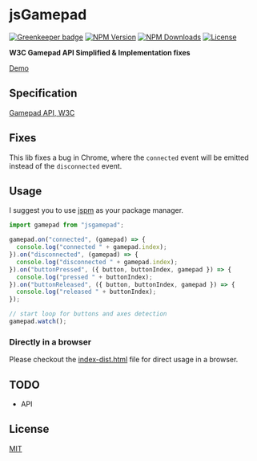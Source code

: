 # jsGamepad

[![Greenkeeper badge](https://badges.greenkeeper.io/ardean/jsGamepad.svg)](https://greenkeeper.io/)
[![NPM Version][npm-image]][npm-url]
[![NPM Downloads][downloads-image]][downloads-url]
[![License][license-image]][license-url]

**W3C Gamepad API Simplified & Implementation fixes**

[Demo](https://ardean.github.io/jsGamepad/)

## Specification
[Gamepad API, W3C](https://w3c.github.io/gamepad/)

## Fixes

This lib fixes a bug in Chrome, where the `connected` event will be emitted instead of the `disconnected` event.

## Usage

I suggest you to use [jspm](http://jspm.io/) as your package manager.

```js
import gamepad from "jsgamepad";

gamepad.on("connected", (gamepad) => {
  console.log("connected " + gamepad.index);
}).on("disconnected", (gamepad) => {
  console.log("disconnected " + gamepad.index);
}).on("buttonPressed", ({ button, buttonIndex, gamepad }) => {
  console.log("pressed " + buttonIndex);
}).on("buttonReleased", ({ button, buttonIndex, gamepad }) => {
  console.log("released " + buttonIndex);
});

// start loop for buttons and axes detection
gamepad.watch();
```

### Directly in a browser

Please checkout the [index-dist.html](https://ardean.github.io/jsGamepad/index-dist.html) file for direct usage in a browser.

## TODO

- API

## License

[MIT](LICENSE)

[npm-image]: https://img.shields.io/npm/v/jsgamepad.svg
[npm-url]: https://npmjs.org/package/jsgamepad
[downloads-image]: https://img.shields.io/npm/dm/jsgamepad.svg
[downloads-url]: https://npmjs.org/package/jsgamepad
[license-image]: https://img.shields.io/npm/l/jsgamepad.svg
[license-url]: LICENSE
